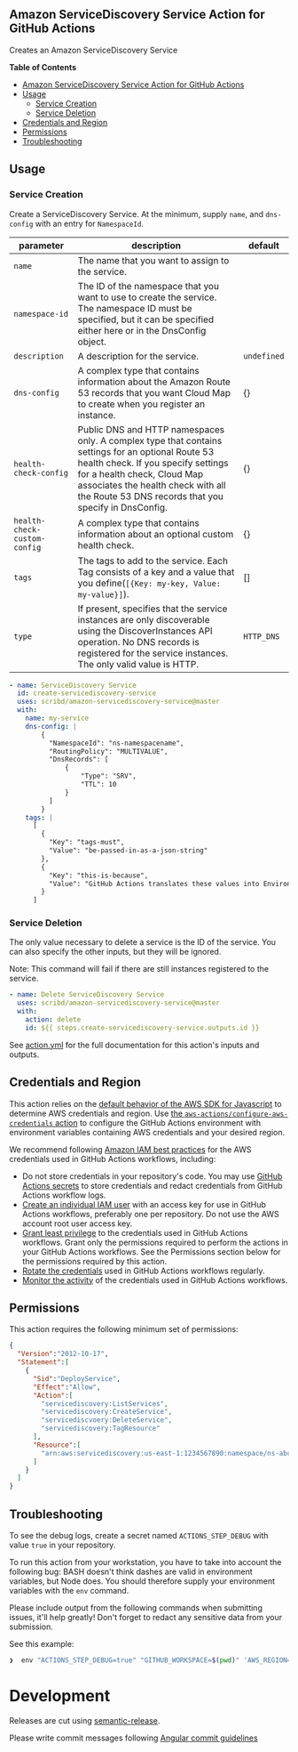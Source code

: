 ## Amazon ServiceDiscovery Service Action for GitHub Actions

Creates an Amazon ServiceDiscovery Service

**Table of Contents**

<!-- toc -->

- [Amazon ServiceDiscovery Service Action for GitHub Actions](#amazon-servicediscovery-service-action-for-github-actions)
- [Usage](#usage)
  - [Service Creation](#service-creation)
  - [Service Deletion](#service-deletion)
- [Credentials and Region](#credentials-and-region)
- [Permissions](#permissions)
- [Troubleshooting](#troubleshooting)

<!-- tocstop -->

## Usage

### Service Creation

Create a ServiceDiscovery Service. At the minimum, supply `name`, and `dns-config` with an entry for `NamespaceId`. 

parameter              | description                                 | default
-----------------------|---------------------------------------------|----------
`name` | The name that you want to assign to the service. | 
`namespace-id` | The ID of the namespace that you want to use to create the service. The namespace ID must be specified, but it can be specified either here or in the DnsConfig object. |
`description` | A description for the service. | `undefined`
`dns-config` | A complex type that contains information about the Amazon Route 53 records that you want Cloud Map to create when you register an instance. | {}
`health-check-config` | Public DNS and HTTP namespaces only. A complex type that contains settings for an optional Route 53 health check. If you specify settings for a health check, Cloud Map associates the health check with all the Route 53 DNS records that you specify in DnsConfig. | {}
`health-check-custom-config` | A complex type that contains information about an optional custom health check. | {}
`tags` | The tags to add to the service. Each Tag consists of a key and a value that you define(`[{Key: my-key, Value: my-value}]`). | []
`type` | If present, specifies that the service instances are only discoverable using the DiscoverInstances API operation. No DNS records is registered for the service instances. The only valid value is HTTP. | `HTTP_DNS`


```yaml
- name: ServiceDiscovery Service
  id: create-servicediscovery-service
  uses: scribd/amazon-servicediscovery-service@master
  with:
    name: my-service
    dns-config: |
        {
          "NamespaceId": "ns-namespacename",
          "RoutingPolicy": "MULTIVALUE",
          "DnsRecords": [
              {
                  "Type": "SRV",
                  "TTL": 10
              }
          ]
        }
    tags: |
      [
        {
          "Key": "tags-must",
          "Value": "be-passed-in-as-a-json-string"
        },
        {
          "Key": "this-is-because",
          "Value": "GitHub Actions translates these values into Environment Variables"
        }
      ]
```

### Service Deletion

The only value necessary to delete a service is the ID of the service. You can also specify the other inputs, but they will be ignored.

Note: This command will fail if there are still instances registered to the service.

```yaml
- name: Delete ServiceDiscovery Service
  uses: scribd/amazon-servicediscovery-service@master
  with:
    action: delete
    id: ${{ steps.create-servicediscovery-service.outputs.id }}
```

See [action.yml](action.yml) for the full documentation for this action's inputs and outputs.


## Credentials and Region

This action relies on the [default behavior of the AWS SDK for Javascript](https://docs.aws.amazon.com/sdk-for-javascript/v3/developer-guide/setting-credentials-node.html) to determine AWS credentials and region.
Use [the `aws-actions/configure-aws-credentials` action](https://github.com/aws-actions/configure-aws-credentials) to configure the GitHub Actions environment with environment variables containing AWS credentials and your desired region.

We recommend following [Amazon IAM best practices](https://docs.aws.amazon.com/IAM/latest/UserGuide/best-practices.html) for the AWS credentials used in GitHub Actions workflows, including:
* Do not store credentials in your repository's code.  You may use [GitHub Actions secrets](https://help.github.com/en/actions/automating-your-workflow-with-github-actions/creating-and-using-encrypted-secrets) to store credentials and redact credentials from GitHub Actions workflow logs.
* [Create an individual IAM user](https://docs.aws.amazon.com/IAM/latest/UserGuide/best-practices.html#create-iam-users) with an access key for use in GitHub Actions workflows, preferably one per repository. Do not use the AWS account root user access key.
* [Grant least privilege](https://docs.aws.amazon.com/IAM/latest/UserGuide/best-practices.html#grant-least-privilege) to the credentials used in GitHub Actions workflows.  Grant only the permissions required to perform the actions in your GitHub Actions workflows.  See the Permissions section below for the permissions required by this action.
* [Rotate the credentials](https://docs.aws.amazon.com/IAM/latest/UserGuide/best-practices.html#rotate-credentials) used in GitHub Actions workflows regularly.
* [Monitor the activity](https://docs.aws.amazon.com/IAM/latest/UserGuide/best-practices.html#keep-a-log) of the credentials used in GitHub Actions workflows.

## Permissions

This action requires the following minimum set of permissions:

```json
{
  "Version":"2012-10-17",
  "Statement":[
    {
      "Sid":"DeployService",
      "Effect":"Allow",
      "Action":[
        "servicediscovery:ListServices",
        "servicediscovery:CreateService",
        "servicediscvoery:DeleteService",
        "servicediscovery:TagResource"
      ],
      "Resource":[
        "arn:aws:servicediscovery:us-east-1:1234567890:namespace/ns-abc123"
      ]
    }
  ]
}
```


## Troubleshooting

To see the debug logs, create a secret named `ACTIONS_STEP_DEBUG` with value `true` in your repository.

To run this action from your workstation, you have to take into account the following bug: BASH doesn't think dashes are valid in environment variables, but Node does. You should therefore supply your environment variables with the `env` command.

Please include output from the following commands when submitting issues, it'll help greatly! Don't forget to redact any sensitive data from your submission. 

See this example: 

```bash
❯  env "ACTIONS_STEP_DEBUG=true" "GITHUB_WORKSPACE=$(pwd)" 'AWS_REGION=us-east-1' 'INPUT_DNS-CONFIG={"NamespaceId": "ns-abc123", "RoutingPolicy": "MULTIVALUE", "DnsRecords":[{"Type": "SRV","TTL": 10}]}' "INPUT_NAME=my-service" 'INPUT_TAGS=[{"Key": "hello", "Value": "world"}]' node  index.js
```

# Development

Releases are cut using [semantic-release](https://github.com/semantic-release/semantic-release).

Please write commit messages following [Angular commit guidelines](https://github.com/angular/angular.js/blob/master/DEVELOPERS.md#-git-commit-guidelines)